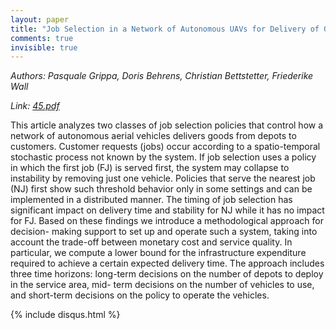 ```yaml
---
layout: paper
title: "Job Selection in a Network of Autonomous UAVs for Delivery of Goods"
comments: true
invisible: true
---
```


<p class="text-left"><i>Authors: Pasquale Grippa, Doris Behrens, Christian Bettstetter, Friederike Wall</i></p>
<p class="text-left"><i>Link: <a href="https://storage.googleapis.com/rss2017-papers/45.pdf">45.pdf</a></i></p>

This article analyzes two classes of job selection policies that control how a network of autonomous aerial vehicles delivers goods from depots to customers. Customer requests (jobs) occur according to a spatio-temporal stochastic process not known by the system. If job selection uses a policy in which the first job (FJ) is served first, the system may collapse to instability by removing just one vehicle. Policies that serve the nearest job (NJ) first show such threshold behavior only in some settings and can be implemented in a distributed manner. The timing of job selection has significant impact on delivery time and stability for NJ while it has no impact for FJ. Based on these findings we introduce a methodological approach for decision- making support to set up and operate such a system, taking into account the trade-off between monetary cost and service quality. In particular, we compute a lower bound for the infrastructure expenditure required to achieve a certain expected delivery time. The approach includes three time horizons: long-term decisions on the number of depots to deploy in the service area, mid- term decisions on the number of vehicles to use, and short-term decisions on the policy to operate the vehicles.

{% include disqus.html %}